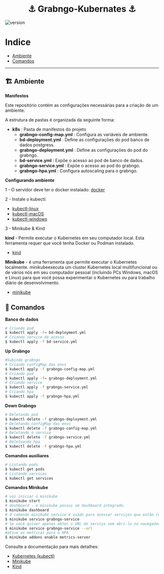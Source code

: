 <h1 align="center">
  ⚓ Grabngo-Kubernates ⚓
</h1>

![version](https://img.shields.io/badge/version-v1-blue)

# Indice

- [Ambiente](#-ambiente)
- [Comandos](#-comandos)
---

## 🏗️ Ambiente

**Manifestos**

Este repositório contém as configurações necessárias para a criação de um ambiente.

A estrutura de pastas é organizada da seguinte forma:
- **k8s** : Pasta de manifestos do projeto
    - **grabngo-config-map.yml** : Configura as variáveis de ambiente.
    - **bd-deployment.yml** : Define as configurações do pod banco de dados postgress.
    - **grabngo-deployment.yml** : Define as configurações do pod do grabngo.
    - **bd-service.yml** : Expõe o acesso ao pod de banco de dados.
    - **grabngo-service.yml** : Expõe o acesso ao pod do grabngo.
    - **grabngo-hpa.yml** : Configura autoscaling para o grabngo.

**Configurando ambiente**

1 - O servidor deve ter o docker instalado: [docker](https://docs.docker.com/get-docker/)

2 - Instale o kubectl: 
- [kubectl-linux](https://kubernetes.io/docs/tasks/tools/)
- [kubectl-macOS](https://kubernetes.io/docs/tasks/tools/install-kubectl-macos/)
- [kubectl-windows](https://kubernetes.io/docs/tasks/tools/install-kubectl-windows/)

3 - Minikube & Kind

**kind** - Permite executar o Kubernetes em seu computador local. Esta ferramenta requer que você tenha Docker ou Podman instalado. 
 - [kind](https://kind.sigs.k8s.io/docs/user/quick-start/)

**Minikube** - é uma ferramenta que permite executar o Kubernetes localmente. minikubeexecuta um cluster Kubernetes local multifuncional ou de vários nós em seu computador pessoal (incluindo PCs Windows, macOS e Linux) para que você possa experimentar o Kubernetes ou para trabalho diário de desenvolvimento.
  - [minikube](https://minikube.sigs.k8s.io/docs/start/)

## 🛟 Comandos

**Banco de dados**

```bash 
# Criando pod
$ kubectl apply -f= bd-deployment.yml
# Criando service de acesso
$ kubectl apply -f bd-service.yml
```
**Up Grabngo**

```bash 
#Subindo grabngo
# Criando configMap das envs
$ kubectl apply -f grabngo-config-map.yml
# Criando pod
$ kubectl apply -f= grabngo-deployment.yml
# Criando service
$ kubectl apply -f grabngo-service.yml
# Criando hpa
$ kubectl apply -f grabngo-hpa.yml
```
**Down Grabngo**
```bash 
# Deletando pod
$ kubectl delete -f grabngo-deployment.yml
# Deletando configMap das envs
$ kubectl delete -f grabngo-config-map.yml
# Deletando o service
$ kubectl delete -f grabngo-service.yml
# Deleteando hpa
$ kubectl delete -f grabngo-hpa.yml
```
**Comandos auxiliares**
```bash 
# Listando pods
$ kubectl get pods
# Listando services
$ kubectl get services
```


**Comandos Minikube**
```bash 
# vai iniciar o minikube
$ minikube start
# dashboard - o minikube possui um dashboard integrado.
$ minikube dashboard
# O comando minikube service é usado para acessar serviços que estão rodando no cluster Minikube. Ele cria uma rota entre o host (seu computador) e o serviço Kubernetes no cluster Minikube.
$ minikube service grabngo-service
# Se você quiser apenas obter o URL do serviço sem abri-lo no navegador, pode usar a opção --url:
$ minikube service grabngo-service --url
#ative as metricas para o HPA
$ minikube addons enable metrics-server

```
Consulte a documentação para mais detalhes:

- [Kubernetes (kubectl)](https://kubernetes.io/docs/reference/kubectl/overview/)
- [Minikube](https://minikube.sigs.k8s.io/docs/)
- [Kind](https://kind.sigs.k8s.io/docs/user/quick-start/)

